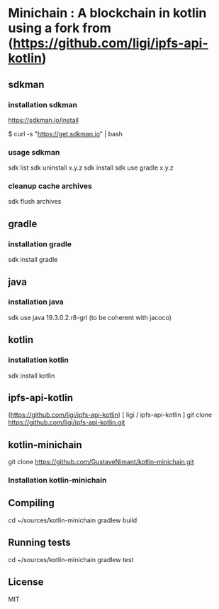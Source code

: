 # Minichain : A blockchain in kotlin using a fork from (https://github.com/ligi/ipfs-api-kotlin) 

## sdkman
### installation sdkman
 https://sdkman.io/install

 $ curl -s "https://get.sdkman.io" | bash

### usage sdkman
  sdk list <package>
  sdk uninstall <package> x.y.z
  sdk install <package>
  sdk use gradle <package> x.y.z
  
### cleanup cache archives
  sdk flush archives

## gradle
### installation gradle

  sdk install gradle

## java 
### installation java
  sdk use java 19.3.0.2.r8-grl  (to be coherent with jacoco)

## kotlin
### installation kotlin

  sdk install kotlin
  
## ipfs-api-kotlin
 (https://github.com/ligi/ipfs-api-kotlin) [ ligi / ipfs-api-kotlin ]
  git clone https://github.com/ligi/ipfs-api-kotlin.git
  
## kotlin-minichain

  git clone https://github.com/GustaveNimant/kotlin-minichain.git
  
### Installation kotlin-minichain

## Compiling
  cd ~/sources/kotlin-minichain
  gradlew build 

## Running tests
  cd ~/sources/kotlin-minichain
  gradlew test 

## License 

MIT
